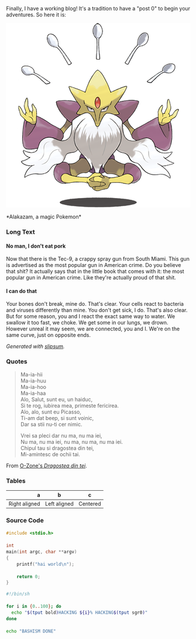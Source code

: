 Finally, I have a working blog! It's a tradition to have a "post 0" to begin
your adventures. So here it is:

[![Alakazam, the Pokemon](/files/alakazam.png)](/files/alakazam.png)
<div class="caption">*Alakazam, a magic Pokemon*</div>

### Long Text

#### No man, I don't eat pork
Now that there is the Tec-9, a crappy spray gun from South Miami. This gun is advertised as the most popular gun in American crime. Do you believe that shit? It actually says that in the little book that comes with it: the most popular gun in American crime. Like they're actually proud of that shit.

#### I can do that
Your bones don't break, mine do. That's clear. Your cells react to bacteria and viruses differently than mine. You don't get sick, I do. That's also clear. But for some reason, you and I react the exact same way to water. We swallow it too fast, we choke. We get some in our lungs, we drown. However unreal it may seem, we are connected, you and I. We're on the same curve, just on opposite ends.

*Generated with [slipsum](http://slipsum.com/).*

### Quotes

>Ma-ia-hii<br />
>Ma-ia-huu <br />
>Ma-ia-hoo <br />
>Ma-ia-haa <br />
>Alo, Salut, sunt eu, un haiduc,<br />
>Si te rog, iubirea mea, primeste fericirea.<br />
>Alo, alo, sunt eu Picasso,<br />
>Ti-am dat beep, si sunt voinic,<br />
>Dar sa stii nu-ti cer nimic.<br />
>
>Vrei sa pleci dar nu ma, nu ma iei,<br />
>Nu ma, nu ma iei, nu ma, nu ma, nu ma iei.<br />
>Chipul tau si dragostea din tei,<br />
>Mi-amintesc de ochii tai.

From [O-Zone's *Dragostea din tei*](https://www.youtube.com/watch?v=jRx5PrAlUdY).

### Tables

|             a | b            |     c    |
|--------------:|--------------|:--------:|
| Right aligned | Left aligned | Centered |

### Source Code

```c
#include <stdio.h>

int
main(int argc, char **argv)
{
    printf("hai world\n");

    return 0;
}
```

```bash
#!/bin/sh

for i in {0..100}; do
  echo "$(tput bold)HACKING ${i}% HACKING$(tput sgr0)"
done

echo "BASHISM DONE"
```
